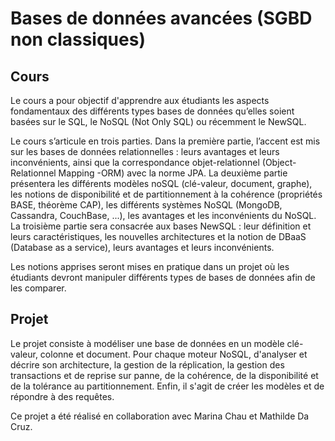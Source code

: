# Bases de données avancées (SGBD non classiques)

## Cours

Le cours a pour objectif d'apprendre aux étudiants les aspects fondamentaux des différents types bases de données qu’elles soient basées sur le SQL, le NoSQL (Not Only SQL) ou récemment le NewSQL. 

Le cours s’articule en trois parties.
Dans la première partie, l’accent est mis sur les bases de données relationnelles : leurs avantages et leurs inconvénients, ainsi que la correspondance objet-relationnel (Object-Relationnel Mapping -ORM) avec la norme JPA.
La deuxième partie présentera les différents modèles noSQL (clé-valeur, document, graphe), les notions de disponibilité et de partitionnement à la cohérence (propriétés BASE, théorème CAP), les différents systèmes NoSQL (MongoDB, Cassandra, CouchBase, ...), les avantages et les inconvénients du NoSQL.
La troisième partie sera consacrée aux bases NewSQL : leur définition et leurs caractéristiques, les nouvelles architectures et la notion de DBaaS (Database as a service), leurs avantages et leurs inconvénients.

Les notions apprises seront mises en pratique dans un projet où les étudiants devront manipuler différents types de bases de données afin de les comparer.

## Projet

Le projet consiste à modéliser une base de données en un modèle clé-valeur, colonne et document. Pour chaque moteur NoSQL, d'analyser et décrire son architecture, la gestion de la réplication, la gestion des transactions et de reprise sur panne, de la cohérence, de la disponibilité et de la tolérance au partitionnement. Enfin, il s'agit de créer les modèles et de répondre à des requêtes.

Ce projet a été réalisé en collaboration avec Marina Chau et Mathilde Da Cruz.